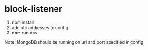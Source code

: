 # block-listener
1. npm install
2. add btc addresses to config
3. npm run dev

Note: MongoDB should be running on url and port specified in config

